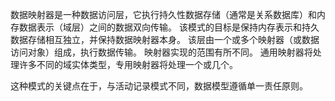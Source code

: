 数据映射器是一种数据访问层，它执行持久性数据存储（通常是关系数据库）和内存数据表示（域层）之间的数据双向传输。 该模式的目标是保持内存表示和持久数据存储相互独立，并保持数据映射器本身。 该层由一个或多个映射器（或数据访问对象）组成，执行数据传输。 映射器实现的范围有所不同。 通用映射器将处理许多不同的域实体类型，专用映射器将处理一个或几个。

这种模式的关键点在于，与活动记录模式不同，数据模型遵循单一责任原则。